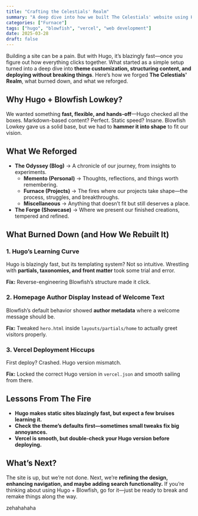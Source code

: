 ```yaml
---
title: "Crafting the Celestials' Realm"
summary: "A deep dive into how we built The Celestials' website using Hugo and Blowfish Lowkey, the challenges we faced, and the lessons learned along the way."
categories: ["Furnace"]
tags: ["hugo", "blowfish", "vercel", "web development"]
date: 2025-03-28
draft: false
---
```

  

Building a site can be a pain. But with Hugo, it’s blazingly fast—once you figure out how everything clicks together. What started as a simple setup turned into a deep dive into **theme customization, structuring content, and deploying without breaking things**. Here’s how we forged **The Celestials' Realm**, what burned down, and what we reforged.  

## **Why Hugo + Blowfish Lowkey?**  
We wanted something **fast, flexible, and hands-off**—Hugo checked all the boxes. Markdown-based content? Perfect. Static speed? Insane. Blowfish Lowkey gave us a solid base, but we had to **hammer it into shape** to fit our vision.  

## **What We Reforged**  
- **The Odyssey (Blog)** → A chronicle of our journey, from insights to experiments.  
  - **Memento (Personal)** → Thoughts, reflections, and things worth remembering.  
  - **Furnace (Projects)** → The fires where our projects take shape—the process, struggles, and breakthroughs.  
  - **Miscellaneous** → Anything that doesn’t fit but still deserves a place.  
- **The Forge (Showcase)** → Where we present our finished creations, tempered and refined.  

## **What Burned Down (and How We Rebuilt It)**  
### **1. Hugo’s Learning Curve**  
Hugo is blazingly fast, but its templating system? Not so intuitive. Wrestling with **partials, taxonomies, and front matter** took some trial and error. 

 **Fix:** Reverse-engineering Blowfish’s structure made it click.  

### **2. Homepage Author Display Instead of Welcome Text**  
Blowfish’s default behavior showed **author metadata** where a welcome message should be. 

**Fix:** Tweaked `hero.html` inside `layouts/partials/home` to actually greet visitors properly.  

### **3. Vercel Deployment Hiccups**  
First deploy? Crashed. Hugo version mismatch.
 
**Fix:** Locked the correct Hugo version in `vercel.json` and smooth sailing from there.  


## **Lessons From The Fire**  
- **Hugo makes static sites blazingly fast, but expect a few bruises learning it.**  
- **Check the theme’s defaults first—sometimes small tweaks fix big annoyances.**  
- **Vercel is smooth, but double-check your Hugo version before deploying.**  

## **What’s Next?**  
The site is up, but we’re not done. Next, we’re **refining the design, enhancing navigation, and maybe adding search functionality.** If you’re thinking about using Hugo + Blowfish, go for it—just be ready to break and remake things along the way.  


zehahahaha